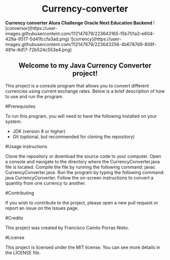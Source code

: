 <h1 align="center"> Currency-converter</h1>
<b>Currency converter Alura Challenge Oracle Next Education Backend </b>
![conversor](https://user-images.githubusercontent.com/112147679/223643165-f5b701a3-e604-429a-9517-5d41fccfa3ad.png)
![currency](https://user-images.githubusercontent.com/112147679/223643256-4b6787d9-808f-481e-8d17-72b524c553e4.png)
</img> </div>
<h2 align="center">Welcome to my Java Currency Converter project!</h2>

This project is a console program that allows you to convert different currencies using current exchange rates. Below is a brief description of how to use and run the program.

#Prerequisites

To run this program, you will need to have the following installed on your system:

- JDK (version 8 or higher)
- Git (optional, but recommended for cloning the repository)

#Usage instructions

Clone the repository or download the source code to your computer.
Open a console and navigate to the directory where the CurrencyConverter.java file is located.
Compile the file by running the following command: javac CurrencyConverter.java.
Run the program by typing the following command: java CurrencyConverter.
Follow the on-screen instructions to convert a quantity from one currency to another.

#Contributing

If you wish to contribute to the project, please open a new pull request or report an issue on the Issues page.

#Credits

This project was created by Francisco Camilo Porras Nieto.

#License

This project is licensed under the MIT license. You can see more details in the LICENSE file.

